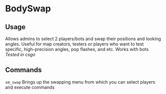 # BodySwap  

## Usage  

Allows admins to select 2 players/bots and swap their positions and looking angles. Useful for map creators, testers or players who want to test specific, high-precision angles, pop flashes, and etc. Works with bots *Tested in csgo*  

## Commands  

`sm_swap` Brings up the swapping menu from which you can select players and execute commands  

<script data-goatcounter="https://theta.goatcounter.com/count" async src="//gc.zgo.at/count.js"></script>